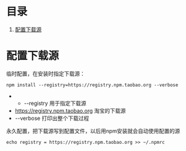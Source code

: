 # 目录

1. [配置下载源](#1)

<h1 id="1">配置下载源</h1>
临时配置，在安装时指定下载源：

```shell
npm install --registry=https://registry.npm.taobao.org --verbose
```

* * --registry 用于指定下载源
* https://registry.npm.taobao.org 淘宝的下载源
* --verbose 打印出整个下载过程

永久配置，把下载源写到配置文件，以后用npm安装就会自动使用配置的源

```shell
echo registry = https://registry.npm.taobao.org >> ~/.npmrc
```
